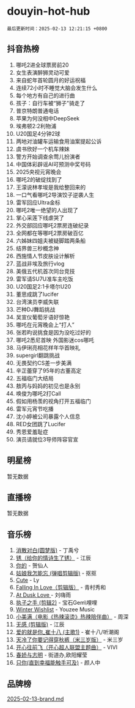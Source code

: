 # douyin-hot-hub

`最后更新时间：2025-02-13 12:21:15 +0800`

## 抖音热榜

1. 哪吒2进全球票房前20
1. 女生表演醉狮灵动可爱
1. 来自蛇年首轮圆月的好运祝福
1. 连续72小时不睡觉大脑会发生什么
1. 每个地方有自己的进行曲
1. 孩子：自行车被“狮子”骑走了
1. 普京特朗普通电话
1. 苹果为何没相中DeepSeek
1. 埃弗顿2:2利物浦
1. U20国足4分钟2球
1. 两地对油罐车运输食用油案提起公诉
1. 虞书欣好一个机车辣妹
1. 警方开始调查余莺儿扮演者
1. 中国体彩辟谣AI可预测中奖号码
1. 2025央视元宵晚会
1. 哪吒2的破绽找到了
1. 王濛说林孝埈是我给整回来的
1. 一口气看哪吒2导演饺子逆袭人生
1. 雷军回应Ultra金标
1. 哪吒2唯一绝望的人出现了
1. 掌心采莲下线虐哭了
1. 外交部回应哪吒2票房连破纪录
1. 全网都在等哪吒2票房破百亿
1. 六姊妹四姐夫被疑脚踏两条船
1. 结界兽三秒概念神
1. 西施情人节皮肤设计解析
1. 蓝战非埃及旅行vlog
1. 美俄五代机首次同台竞技
1. 雷军请SU7U准车主吃饭
1. U20国足2:1卡塔尔U20
1. 董思成跳了lucifer
1. 台湾演员李威失联
1. 芒种DJ舞蹈挑战
1. 吴宣仪葡萄牙语好惊艳
1. 哪吒在元宵晚会上“打人”
1. 张若昀说挑食是因为没吃过好的
1. 哪吒2悉尼首映 外国影迷cos哪吒
1. 马伊琍亮相花样年华首映礼
1. supergirl翻跳挑战
1. 无畏契约CS差一步美满
1. 辛芷蕾穿了95年的古董高定
1. 五福临门大结局
1. 敖丙与妈妈的初见也是永别
1. 唤俊为哪吒2打Call
1. 假如用杨羡的视角打开五福临门
1. 雷军元宵节吃播
1. 沈小婷被公司暴露个人信息
1. RED女团跳了Lucifer
1. 秀恩爱羞耻症
1. 演员请就位3导师阵容官宣

## 明星榜

暂无数据

## 直播榜

暂无数据

## 音乐榜

1. [消散对白(圆梦版)](https://sf5-hl-cdn-tos.douyinstatic.com/obj/tos-cn-ve-2774/og4jB5I5IizzoZVAAAzWgBMAsMDWoArfwBOiFs) - 丁禹兮
1. [锈（给你的情诗生了锈）](https://sf6-cdn-tos.douyinstatic.com/obj/tos-cn-ve-2774/o8a1PBtVqIYbPEGK6e5A4egedVMdm3fCIz6bbE) - 江辰
1. [你的](https://sf5-hl-cdn-tos.douyinstatic.com/obj/tos-cn-ve-2774/oYuIeKf42jB7sEV6B2upMdpYAgfrQWj0FeRegh) - 贺仙人
1. [姑娘我怎能忘 (弹唱剪辑版)](https://sf5-hl-cdn-tos.douyinstatic.com/obj/tos-cn-ve-2774/okamwrBGEMz6illuEofAsMV4yzF5tVWbBiA5AI) - 抠抠
1. [Cute](https://sf5-hl-cdn-tos.douyinstatic.com/obj/tos-cn-ve-2774/o4IbIzHWKAAB4wsS5qMBRiiAlEBGTpQRNfFvuo) - Ly
1. [Falling In Love（剪辑版）](https://sf3-cdn-tos.douyinstatic.com/obj/tos-cn-ve-2774/o8ajpA8zzgBPahbBIO8AcKGBLJezFCRd1wfP9f) - 青村秀和
1. [ At Dusk  Love ](https://sf5-hl-cdn-tos.douyinstatic.com/obj/tos-cn-ve-2774/o8CrpCf5CaYgI4ZrtQgMQAFEfuGqNnRSDQAPBc) - 刘嗨雨
1. [执子之手 (剪辑2)](https://sf5-hl-cdn-tos.douyinstatic.com/obj/tos-cn-ve-2774/oUoZLQjCc31XzqsBnBQUNgeKtYPBcgbFDwtfcu) - 宝石Gem\哩哩
1. [Winter Wishlist](https://sf5-hl-cdn-tos.douyinstatic.com/obj/tos-cn-ve-2774/oIIgUOeamCFCVAzxN6MFRLIBlLGpUqQxeeHrLE) - Youzee Music
1. [小美满（电影《热辣滚烫》热辣陪伴曲）](https://sf5-hl-cdn-tos.douyinstatic.com/obj/tos-cn-ve-2774/o0GAn2lSgfZIDUgtevCGDQYnFg4CwnrBaxbTZL) - 周深
1. [无感 (剪辑版)](https://sf5-hl-cdn-tos.douyinstatic.com/obj/tos-cn-ve-2774/o0eIsUzJBDlQaQFC5OFlgbMEZC1TFYBftOBn6p) - 江辰
1. [爱的就是你_崔十八 (主歌1)](https://sf5-hl-cdn-tos.douyinstatic.com/obj/tos-cn-ve-2774/oI5BO5DhFZ6UTcNCnZaOCBLtZ7WIMQGfgnXf5E) - 崔十八/听潮阁
1. [天冷了你要记得穿秋裤（米三岁版）](https://sf5-hl-cdn-tos.douyinstatic.com/obj/tos-cn-ve-2774/oQlIwVIDWiZ6BQilAorS7MA0AgCkQDvcZAdm1) - 米三岁
1. [开心往前飞（开心超人联盟主题曲）](https://sf5-hl-cdn-tos.douyinstatic.com/obj/tos-cn-ve-2774/9d8fb7c82cf1421fb93a9fe925275e0a) - VIVI
1. [春娇与志明](https://sf5-hl-cdn-tos.douyinstatic.com/obj/tos-cn-ve-2774/e530d8fceb7044b39707d7f9ff54add1) - 街道办,欧阳耀莹
1. [只你(直到幸福能触手可及)](https://sf3-cdn-tos.douyinstatic.com/obj/tos-cn-ve-2774/o0lBkRDzFTeaVSUz3ZZSCBVtZ5DIMQGfgmEAuE) - 颜人中

## 品牌榜

[2025-02-13-brand.md](2025-02-13-brand.md)
